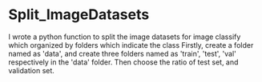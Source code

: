 # Split_ImageDatasets
I wrote a python function to split the image datasets for image classify which organized by folders which indicate the class
Firstly, create a folder named as 'data', and create three folders named as 'train', 'test', 'val' respectively in the 'data' folder. Then choose the ratio of test set, and validation set.

